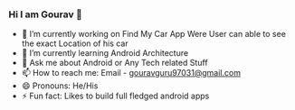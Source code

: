 ### Hi I am Gourav 👋

- 🔭 I’m currently working on Find My Car App Were User can able to see the exact Location  of his car
- 🌱 I’m currently learning Android Architecture 
- 💬 Ask me about Android or Any Tech related Stuff
- 📫 How to reach me:  Email - gouravguru97031@gmail.com
- 😄 Pronouns: He/His
- ⚡ Fun fact: Likes to build full fledged android apps 

